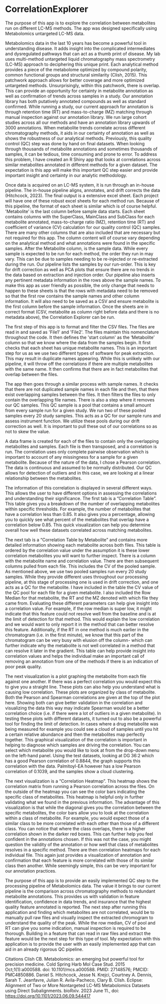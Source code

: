 # CorrelationExplorer
The purpose of this app is to explore the correlation between metabolites run on different LC-MS methods. The app was designed specifically using Metabolomics untargeted LC-MS data. 

Metabolomics data in the last 10 years has become a powerful tool in understanding disease. It adds insight into the complicated intermediates and dysregulated pathways that can act as a thumb print of disease. My lab uses multi-method untargeted liquid chromatography mass spectrometry (LC-MS) approach to deciphering this unique print. Each analytical method provides a piece of the metabolome optimized by compound polarity, common functional groups and structural similarity (Clish, 2015). This patchwork approach allows for better coverage and more optimized untargeted methods. Unsurprisingly, within this patchwork, there is overlap. This can provide an opportunity for certainty in metabolite annotation as well as confirmation of trends across samples in a study. Our annotation library has both putatively annotated compounds as well as standard confirmed. While running a study, our current approach for annotation is through retention time (RT) and mass-to-charge (MZ) matching through manual inspection against our annotation library. We run large cohort studies across all our methods and have an annotation library upwards of 3000 annotations. When metabolite trends correlate across different chromatography methods, it aids in our certainty of annotation as well as shows the robustness of our analytical methods. Previously, this quality control (QC) step was done by hand on final datasets. When looking through thousands of metabolite annotations and sometimes thousands of samples, it can be tedious, time consuming and prone to error. To address this problem, I have created an R Shiny app that looks at correlations across similar metabolites annotated in different methods for a given dataset. The expectation is this app will make this important QC step easier and provide important insight and certainty in our analytic methodology. 

Once data is acquired on an LC-MS system, it is run through an in-house pipeline. The in-house pipeline aligns, annotates, and drift corrects the data (Hitchcock, 2023). The final output is a extensive excel sheet. Each project will have one of these robust excel sheets for each method run. Because of this pipeline, the format of each sheet is similar which is of course helpful. 'Metabolite' is the last column before sample data starts. Each sheet contains columns with the SuperClass, MainClass and SubClass for each metabolite annotated, mass-to-charge ratio (MZ), retention time (RT) and coefficient of variance (CV) calculation for our quality control (QC) samples. There are many other columns that are also included that are necessary but not required for this app. The column content will of course vary depending on the analytical method and what annotations were found in the specific samples. After the Metabolite column, is the sample data. While every sample is expected to be run for each method, the order they run in may vary. This can be due to samples needing to be re-injected or re-extracted during the run. Our pipeline lists the samples by our run-order. This is key for drift correction as well as PCA plots that ensure there are no trends in the data based on extraction and injection order. Our pipeline also inserts any pertinent metadata information in the rows above the sample names. To make this app as user friendly as possible, the only change that needs to happen to these sheets is that the rows with metadata need to be removed so that the first row contains the sample names and other column information. It will also need to be saved as a CSV and ensure metabolite is the first column before the sample information. Once the sheets are in correct format (CSV, metabolite as column right before data and there is no metadata above), the Correlation Explorer can be run. 

The first step of this app is to format and filter the CSV files. The files are read in and saved as 'File1' and 'File2'. The files maintain this nomenclature throughout the code. It then defines the 'start column' as the ‘Metabolite’ column so that we know where the data from the samples begin. It first checks that each sheet has unique metabolite names. This is an important step for us as we use two different types of software for peak extraction. This may result in duplicate names appearing. While this is unlikely with our pipeline, it will throw off the correlations if there are multiple metabolites with the same name. It then confirms that there are in fact metabolites that overlap between the files.

The app then goes through a similar process with sample names. It checks that there are not duplicated sample names in each file and then, that there exist overlapping samples between the files. It then filters the files to only contain the overlapping file names. There is also a step where it removes our QC samples. This QC sample is a pool that contains a small amount from every sample run for a given study. We run two of these pooled samples every 20 study samples. This acts as a QC for our sample runs and assess instrument function. We utilize these pools during our drift correction as well. It is important to pull these out of our correlations so as not to skew the value. 

A data frame is created for each of the files to contain only the overlapping metabolites and samples. Each file is then transposed, and a correlation is run. The correlation uses only complete pairwise observation which is important to account of any missingness for a sample for a given metabolite. Because of the nature of the data, I chose a Pearson correlation. The data is continuous and assumed to be normally distributed. Our QC allows for detection of outliers and in this case, we are looking at a linear relationship between the metabolites. 
 
The information of this correlation is displayed in several different ways. This allows the user to have different options in assessing the correlations and understanding their significance. The first tab is a “Correlation Table”. This table gives you a breakdown of the number of overlapping metabolites within specific thresholds. For example, the number of metabolites that have a correlation less than 0.85. It also gives you a percentage, allowing you to quickly see what percent of the metabolites that overlap have a correlation below 0.85. This quick visualization can help you determine overall how well these datasets correlated across matching metabolites. 
 
The next tab is a “Correlation Table by Metabolite” and contains more detailed information showing each metabolite across both files. This table is ordered by the correlation value under the assumption it is these lower correlation metabolites you will want to further inspect. There is a column with the metabolite name and correlation value. There are then subsequent columns pulled from each file. This includes the CV of the pooled sample. As mentioned above, we use two pooled samples run every 20 study samples. While they provide different uses throughout our processing pipeline, at this stage of processing one is used in drift correction, and one acts as a QC for the metabolite. I have included in the table the CV value of the QC pool for each file for a given metabolite. I also included the Row Median for that metabolite, the RT and the MZ denoted with which file they came from. Evaluating these different parameters can help give insight into a correlation value. For example, if the row median is super low, it might indicate that this feature could not resolve well from the baseline and is at the limit of detection for that method. This would explain the low correlation and we would want to only report it in the method that can better resolve this feature. Additionally, if the RT in one method is much earlier in the chromatogram (i.e. in the first minute), we know that this part of the chromatogram can be very busy with elusion off the column- which can further indicate why the metabolite is not well correlated in a method that can resolve it later in the gradient. This table can help provide insight into correlation values and helps the individual make an important call of removing an annotation from one of the methods if there is an indication of poor peak quality.  

The next visualization is a plot graphing the metabolite from each file against one another. If there was a perfect correlation you would expect this to give you a straight line. These plots can also help you understand what is causing low correlation. These plots are organized by class of metabolite. Both the Pearson and Spearman correlations are given at the top of the plot here. Showing both can give better validation in the correlation and visualizing the data this way may indicate Spearman would be a better correlation choice (i.e. if there were a lot of outliers in a given metabolite). In testing these plots with different datasets, it turned out to also be a powerful tool for finding the limit of detection. In cases where a drug metabolite was being measured for example you could see a cloud of samples until you hit a certain relative abundance and then the metabolites map perfectly together. This graphical visualization of the correlation is important in helping to diagnose which samples are driving the correlation. You can select which metabolite you would like to look at from the drop-down menu on the left-hand panel. Using the test datasets, looking at DG 36:2 which has a good Pearson correlation of 0.8844, the graph supports this correlation with the data. Palmitoyl-EA however has a low Pearson correlation of 0.1039, and the samples show a cloud clustering. 

The next visualization is a “Correlation Heatmap”. This heatmap shows the correlation matrix from running a Pearson correlation across the files.  On the outside of the heatmap you can see the color bars indicating the specific class of metabolites. This heatmap is helpful only in further validating what we found in the previous information. The advantage of this visualization is that while the diagonal gives you the correlation between the specific metabolites, the color bars allow you to look at the correlation within a class of metabolite. For example, you would expect those of a similar class to be more correlated with each other than those of a different class. You can notice that where the class overlaps, there is a higher correlation shown in the darker red boxes. This can further help you feel confident in the annotations chosen. If this was not the case, you might question the validity of the annotation or how well that class of metabolites resolves in a specific method. There are then correlation heatmaps for each individual file. This again just provides a visualization of annotation and confirmation that each feature is more correlated with those of its similar class then another. While seemingly simple, this can be very important for our annotation practices. 
 
The purpose of this app is to provide an easily implemented QC step to the processing pipeline of Metabolomics data. The value it brings to our current pipeline is the comparison across chromatography methods to redundant metabolite annotations. This provides us with validation in feature identification, confidence in data trends, and insurance that the highest quality feature annotated is reported. The next step after running this application and finding which metabolites are not correlated, would be to manually pull raw files and visually inspect the extracted chromogram to understand the quality of the peak. While the row median, CV of pool and RT can give you some indication, manual inspection is required to be thorough. Building in a feature that can read in raw files and extract the feature would be the next step for this type of tool. My expectation with this application is to provide the user with an easily implemented app that can aid in an already rigorous QC pipeline. 

 




Citations 
Clish CB. Metabolomics: an emerging but powerful tool for precision medicine. Cold Spring Harb Mol Case Stud. 2015 Oct;1(1):a000588. doi: 10.1101/mcs.a000588. PMID: 27148576; PMCID: PMC4850886.
Daniel S. Hitchcock, Jesse N. Krejci, Courtney A. Dennis, Sarah T. Jeanfavre, Julian R. Avila-Pacheco,  Clary B. Clish. Eclipse: Alignment of Two or More Nontargeted LC-MS Metabolomics Datasets using Direct Subalignments. bioRxiv. 2023 June 11., doi: https://doi.org/10.1101/2023.06.09.544417



















